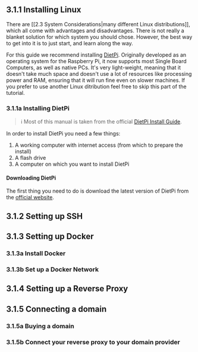 ## 3.1.1 Installing Linux
There are [[2.3 System Considerations|many different Linux distributions]], which all come with advantages and disadvantages. There is not really a blanket solution for which system you should chose. However, the best way to get into it is to just start, and learn along the way. 

For this guide we recommend installing [DietPi](https://dietpi.com/). Originally developed as an operating system for the Raspberry Pi, it now supports most Single Board Computers, as well as native PCs. It's very light-weight, meaning that it doesn't take much space and doesn't use a lot of resources like processing power and RAM, ensuring that it will run fine even on slower machines. If you prefer to use another Linux ditribution feel free to skip this part of the tutorial.

### 3.1.1a Installing DietPi

> ℹ️ Most of this manual is taken from the official [DietPi Install Guide](https://dietpi.com/docs/install/).

In order to install DietPi you need a few things:

1. A working computer with internet access (from which to prepare the install)
2. A flash drive
3. A computer on which you want to install DietPi

#### Downloading DietPi
The first thing you need to do is download the latest version of DietPi from the [official website](https://dietpi.com/). 


## 3.1.2 Setting up SSH

## 3.1.3 Setting up Docker
### 3.1.3a Install Docker
### 3.1.3b Set up a Docker Network

## 3.1.4 Setting up a Reverse Proxy

## 3.1.5 Connecting a domain
### 3.1.5a Buying a domain
### 3.1.5b Connect your reverse proxy to your domain provider